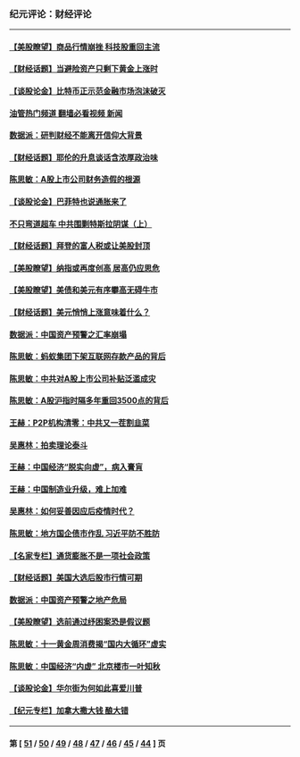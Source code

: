 ### 纪元评论：财经评论
---
#### [【美股瞭望】商品行情崩挫 科技股重回主流](../../pages/nsc1026/n13029798.md?06210330) 
#### [【财经话题】当避险资产只剩下黄金上涨时](../../pages/nsc1026/n12975626.md?06210330) 
#### [【谈股论金】比特币正示范金融市场泡沫破灭](../../pages/nsc1026/n12961769.md?06210330) 
#### [油管热门频道 翻墙必看视频 新闻](ok?06210330)
#### [数据派：研判财经不能离开信仰大背景](../../pages/nsc1026/n12932684.md?06210330) 
#### [【财经话题】耶伦的升息谈话含浓厚政治味](../../pages/nsc1026/n12927299.md?06210330) 
#### [陈思敏：A股上市公司财务造假的根源](../../pages/nsc1026/n11229323.md?06210330) 
#### [【谈股论金】巴菲特也说通胀来了](../../pages/nsc1026/n12922463.md?06210330) 
#### [不只弯道超车 中共围剿特斯拉阴谋（上）](../../pages/nsc1026/n12919595.md?06210330) 
#### [【财经话题】拜登的富人税或让美股封顶](../../pages/nsc1026/n12899125.md?06210330) 
#### [【美股瞭望】纳指或再度创高 居高仍应思危](../../pages/nsc1026/n12878350.md?06210330) 
#### [【美股瞭望】美债和美元有序攀高无碍牛市](../../pages/nsc1026/n12844459.md?06210330) 
#### [【财经话题】美元悄悄上涨意味着什么？](../../pages/nsc1026/n12798222.md?06210330) 
#### [数据派：中国资产预警之汇率崩塌](../../pages/nsc1026/n12774242.md?06210330) 
#### [陈思敏：蚂蚁集团下架互联网存款产品的背后](../../pages/nsc1026/n12719862.md?06210330) 
#### [陈思敏：中共对A股上市公司补贴泛滥成灾](../../pages/nsc1026/n12713263.md?06210330) 
#### [陈思敏：A股沪指时隔多年重回3500点的背后](../../pages/nsc1026/n12675538.md?06210330) 
#### [王赫：P2P机构清零：中共又一茬割韭菜](../../pages/nsc1026/n12614544.md?06210330) 
#### [吴惠林：拍卖理论泰斗](../../pages/nsc1026/n12591360.md?06210330) 
#### [王赫：中国经济“脱实向虚”，病入膏肓](../../pages/nsc1026/n12564946.md?06210330) 
#### [王赫：中国制造业升级，难上加难](../../pages/nsc1026/n12559461.md?06210330) 
#### [吴惠林：如何妥善因应后疫情时代？](../../pages/nsc1026/n12553885.md?06210330) 
#### [陈思敏：地方国企债市作乱 习近平防不胜防](../../pages/nsc1026/n12553384.md?06210330) 
#### [【名家专栏】通货膨胀不是一项社会政策](../../pages/nsc1026/n12528711.md?06210330) 
#### [【财经话题】美国大选后股市行情可期](../../pages/nsc1026/n12514949.md?06210330) 
#### [数据派：中国资产预警之地产危局](../../pages/nsc1026/n12490884.md?06210330) 
#### [【美股瞭望】选前通过纾困案恐是假议题](../../pages/nsc1026/n12487724.md?06210330) 
#### [陈思敏：十一黄金周消费揭“国内大循环”虚实](../../pages/nsc1026/n12468798.md?06210330) 
#### [陈思敏：中国经济“内虚” 北京楼市一叶知秋](../../pages/nsc1026/n12464918.md?06210330) 
#### [【谈股论金】华尔街为何如此喜爱川普](../../pages/nsc1026/n12460691.md?06210330) 
#### [【纪元专栏】加拿大撒大钱 酿大错](../../pages/nsc1026/n12406564.md?06210330) 

---
#### 第 [ [51](./51.md?06210330) / [50](./50.md?06210330) / [49](./49.md?06210330) / [48](./48.md?06210330) / [47](./47.md?06210330) / [46](./46.md?06210330) / [45](./45.md?06210330) / [44](./44.md?06210330) ] 页
